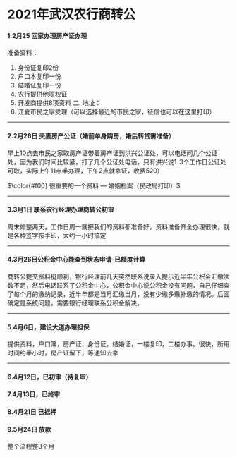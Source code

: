 # 2021年武汉农行商转公

#### 1.2月25 回家办理房产证办理
准备资料：
1. 身份证复印2份
2. 户口本复印一份
3. 结婚证复印一份
4. 农行提供他项权证
5. 开发商提供8项资料
二. 地址：
1. 江夏市民之家受理（可以选择最近的市民之家，征信也可以在这里打印）
* * ** * ** * ** * *

#### 2.2月26日 夫妻房产公证（婚前单身购房，婚后转贷需准备）
早上10点去市民之家取房产证带着房产证到洪兴公证处，可以电话问几个公证处，因为我们时间比较紧，打了几个公证处电话，只有洪兴说1-3个工作日公证处可取，实际上午11点半办理，下午2点就拿证，收费520）

 $\color{#f00} 很重要的一个资料 — 婚姻档案（民政局打印）$
* * ** * ** * ** * *

#### 3.3月1日 联系农行经理办理商转公初审
周末修整两天，工作日周一就把我们的资料都准备好。资料准备齐全办理很快，就是各种签字按手印，大约一小时搞定
* * ** * ** * ** * *

####  4.3月26日公积金中心能查到状态申请-已额度计算
商转公提交资料挺顺利，银行经理前几天突然联系说录入提示近半年公积金汇缴次数不足，然后电话联系了公积金中心，公积金中心说公积金没有问题，自己仔细查了每个月的缴纳记录，近半年都是当月汇缴当月，没有少缴多缴补缴的情况。后面确定是系统问题，需要银行经理联系公积金解决。

* * ** * ** * ** * *

#### 5.4月6日，建设大道办理担保
提供资料，户口簿，房产证，身份证，结婚证，一楼复印，二楼办事。很快，所用时间约半小时，房产证留下，等通知去拿
* * ** * ** * ** * *

#### 6.4月12日，已初审（待复审）

#### 7.4月13日，已终审

#### 8.4月21日  已抵押

#### 9.5月24日  放款


整个流程整3个月
